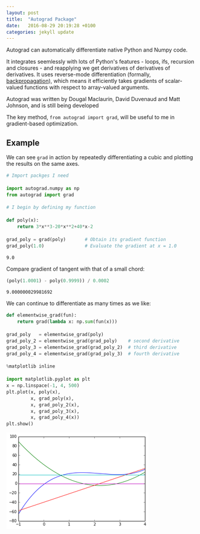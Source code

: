 ```yaml
---
layout: post
title:  "Autograd Package"
date:   2016-08-29 20:19:28 +0100
categories: jekyll update
---
```



Autograd can automatically differentiate native Python and Numpy code. 

It integrates seemlessly with lots of Python's features - loops, ifs, recursion and closures - and reapplying we get derivatives of derivatives of derivatives. It uses reverse-mode differentiation (formally, [backpropagation](https://en.wikipedia.org/wiki/Backpropagation)), which means it efficiently takes gradients of scalar-valued functions with respect to array-valued arguments.

Autograd was written by Dougal Maclaurin, David Duvenaud and Matt Johnson, and is still being developed


The key method, ```from autograd import grad```, will be useful to me in gradient-based optimization.

Example
------

We can see ```grad``` in action by repeatedly differentiating a cubic and plotting the results on the same axes.


```python
# Import packges I need

import autograd.numpy as np
from autograd import grad

# I begin by defining my function

def poly(x):
    return 3*x**3-20*x**2+40*x-2

grad_poly = grad(poly)       # Obtain its gradient function
grad_poly(1.0)               # Evaluate the gradient at x = 1.0
```




    9.0



Compare gradient of tangent with that of a small chord:


```python
(poly(1.0001) - poly(0.9999)) / 0.0002
```




    9.000000029981692



We can continue to differentiate as many times as we like:


```python
def elementwise_grad(fun):
    return grad(lambda x: np.sum(fun(x)))  

grad_poly   = elementwise_grad(poly) 
grad_poly_2 = elementwise_grad(grad_poly)    # second derivative
grad_poly_3 = elementwise_grad(grad_poly_2)  # third derivative
grad_poly_4 = elementwise_grad(grad_poly_3)  # fourth derivative

%matplotlib inline

import matplotlib.pyplot as plt
x = np.linspace(-1, 4, 500)
plt.plot(x, poly(x),
         x, grad_poly(x),
         x, grad_poly_2(x),
         x, grad_poly_3(x),
         x, grad_poly_4(x))
plt.show()
```


![png](/assets/autogradjsc.png)

